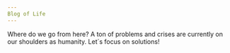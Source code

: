 ```yaml
---
Blog of Life
---
```


Where do we go from here? A ton of problems and crises are currently on our shoulders as humanity. Let´s focus on solutions!
